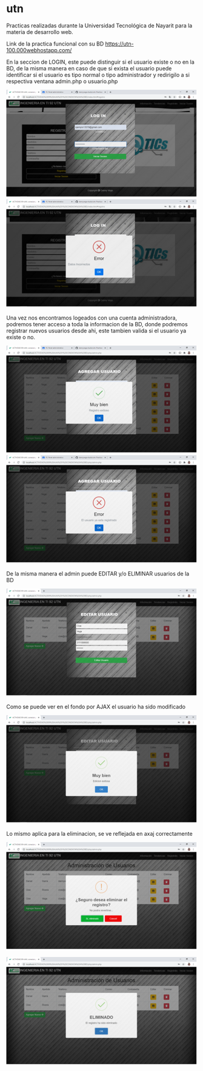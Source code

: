# utn
Practicas realizadas durante la Universidad Tecnológica de Nayarit para la materia de desarrollo web.

Link de la practica funcional con su BD
https://utn-100.000webhostapp.com/

En la seccion de LOGIN, este puede distinguir si el usuario existe o no en la BD, de la misma manera en caso de que si exista el usuario puede identificar si el usuario es tipo normal o tipo administrador y redirigilo a si respectiva ventana admin.php o usuario.php

![](screenshot/login.png)
![](screenshot/login-no-existe-el-usuario.png)

Una vez nos encontramos logeados con una cuenta administradora, podremos tener acceso a toda la informacion de la BD, donde podremos registrar nuevos usuarios desde ahi, este tambien valida si el usuario ya existe o no.

![](screenshot/admin-agregar-ok.png)
![](screenshot/admin-agregar-ya-existe.png)

De la misma manera el admin puede EDITAR y/o ELIMINAR usuarios de la BD

![](screenshot/admin-editar-1.png)

Como se puede ver en el fondo por AJAX el usuario ha sido modificado

![](screenshot/admin-editar-2.png)

Lo mismo aplica para la eliminacion, se ve reflejada en axaj correctamente

![](screenshot/admin-eliminar.png)

![](screenshot/admin-eliminar-2.png)
